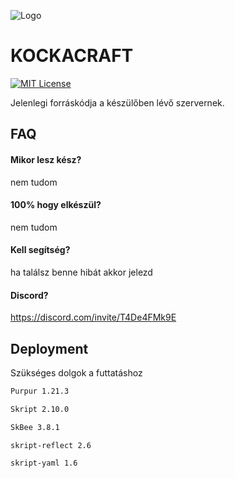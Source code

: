 
![Logo](https://cdn.discordapp.com/attachments/1200158049810251787/1201140146649702492/server-icon_1.png?ex=679cc06f&is=679b6eef&hm=51721253c97c28bf8d99117ea36774aa217d8d925b0604d2c5cffdda2e986b24&)

# KOCKACRAFT

[![MIT License](https://img.shields.io/badge/License-MIT-green.svg)](https://choosealicense.com/licenses/mit/)


Jelenlegi forráskódja a készülőben lévő szervernek.


## FAQ

#### Mikor lesz kész?

nem tudom

#### 100% hogy elkészül?

nem tudom

#### Kell segítség?

ha találsz benne hibát akkor jelezd

#### Discord?

https://discord.com/invite/T4De4FMk9E


## Deployment

Szükséges dolgok a futtatáshoz

```bash
Purpur 1.21.3
```
```bash
Skript 2.10.0
```
```bash
SkBee 3.8.1
```
```bash
skript-reflect 2.6
```
```bash
skript-yaml 1.6
```

